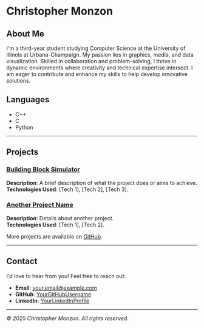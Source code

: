# Christopher Monzon

## About Me

I'm a third-year student studying Computer Science at the University of Illinois at Urbana-Champaign. My passion lies in graphics, media, and data visualization. Skilled in collaboration and problem-solving, I thrive in dynamic environments where creativity and technical expertise intersect. I am eager to contribute and enhance my skills to help develop innovative solutions.

## Languages
- C++
- C
- Python

---

## Projects

### [Building Block Simulator](#)
**Description**: A brief description of what the project does or aims to achieve.  
**Technologies Used**: [Tech 1], [Tech 2], [Tech 3].  

### [Another Project Name](#)
**Description**: Details about another project.  
**Technologies Used**: [Tech 1], [Tech 2].

More projects are available on [GitHub](https://github.com/YourGitHubUsername).

---

## Contact

I'd love to hear from you! Feel free to reach out:  
- **Email**: [your.email@example.com](mailto:your.email@example.com)  
- **GitHub**: [YourGitHubUsername](https://github.com/YourGitHubUsername)  
- **LinkedIn**: [YourLinkedInProfile](https://linkedin.com/in/YourLinkedInUsername)  

---

_© 2025 Christopher Monzon. All rights reserved._
